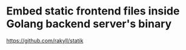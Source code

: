 # Embed static frontend files inside Golang backend server's binary

<https://github.com/rakyll/statik>
